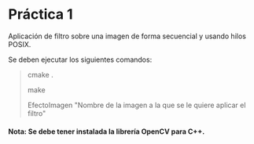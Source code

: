 # Práctica 1

Aplicación de filtro sobre una imagen de forma secuencial y usando hilos POSIX.

Se deben ejecutar los siguientes comandos:

> cmake .
> 
> make
> 
> EfectoImagen "Nombre de la imagen a la que se le quiere aplicar el filtro" 
>
> 

####  Nota: Se debe tener instalada la librería OpenCV para C++.

